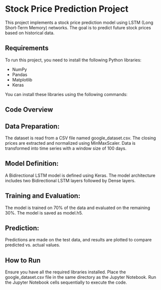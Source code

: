 # Stock Price Prediction Project

This project implements a stock price prediction model using LSTM (Long Short-Term Memory) networks. The goal is to predict future stock prices based on historical data.

## Requirements

To run this project, you need to install the following Python libraries:

- NumPy
- Pandas
- Matplotlib
- Keras

You can install these libraries using the following commands:

## Code Overview
## Data Preparation:

The dataset is read from a CSV file named google_dataset.csv.
The closing prices are extracted and normalized using MinMaxScaler.
Data is transformed into time series with a window size of 100 days.
## Model Definition:

A Bidirectional LSTM model is defined using Keras.
The model architecture includes two Bidirectional LSTM layers followed by Dense layers.
## Training and Evaluation:

The model is trained on 70% of the data and evaluated on the remaining 30%.
The model is saved as model.h5.
## Prediction:

Predictions are made on the test data, and results are plotted to compare predicted vs. actual values.
## How to Run
Ensure you have all the required libraries installed.
Place the google_dataset.csv file in the same directory as the Jupyter Notebook.
Run the Jupyter Notebook cells sequentially to execute the code.